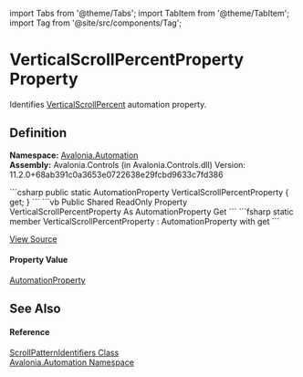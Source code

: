 import Tabs from '@theme/Tabs'; 
import TabItem from '@theme/TabItem'; 
import Tag from '@site/src/components/Tag'; 

# VerticalScrollPercentProperty Property


Identifies <a href="P_Avalonia_Automation_Provider_IScrollProvider_VerticalScrollPercent">VerticalScrollPercent</a> automation property.



## Definition
**Namespace:** <a href="N_Avalonia_Automation">Avalonia.Automation</a>  
**Assembly:** Avalonia.Controls (in Avalonia.Controls.dll) Version: 11.2.0+68ab391c0a3653e0722638e29fcbd9633c7fd386

<Tabs groupId="api-code-preview">
<TabItem value="csharp" label="C#">
```csharp
public static AutomationProperty VerticalScrollPercentProperty { get; }
```
</TabItem>
<TabItem value="vb" label="VB">
```vb
Public Shared ReadOnly Property VerticalScrollPercentProperty As AutomationProperty
	Get
```
</TabItem>
<TabItem value="fsharp" label="F#">
```fsharp
static member VerticalScrollPercentProperty : AutomationProperty with get
```
</TabItem>
</Tabs>



<a href="https://github.com/AvaloniaUI/Avalonia/tree/master/srcAvalonia.Controls/Automation/ScrollPatternIdentifiers.cs#L38" title="View the source code">View Source</a>



#### Property Value
<a href="T_Avalonia_Automation_AutomationProperty">AutomationProperty</a>

## See Also


#### Reference
<a href="T_Avalonia_Automation_ScrollPatternIdentifiers">ScrollPatternIdentifiers Class</a>  
<a href="N_Avalonia_Automation">Avalonia.Automation Namespace</a>  

